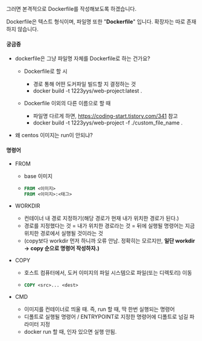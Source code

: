 그러면 본격적으로 Dockerfile를 작성해보도록 하겠습니다.

Dockerfile은 텍스트 형식이며, 파일명 또한 "**Dockerfile**" 입니다. 확장자는 따로 존재하지 않습니다.



#### 궁금증

- dockerfile은 그냥 파일명 자체를 Dockerfile로 하는 건가요?
  - Dockerfile로 할 시
    - 경로 통해 어떤 도커파일 빌드할 지 결정하는 것
    - docker build -t 1223yys/web-project:latest .

  - Dockerfile 이외의 다른 이름으로 할 때
    - 파일명 다르게 하면, https://coding-start.tistory.com/341 참고
    - docker build -t 1223yys/web-project -f ./custom_file_name .






- 왜 centos 이미지는 run이 안되냐?



#### 명령어

- FROM

  - base 이미지

  - ```dockerfile
    FROM <이미지>
    FROM <이미지>:<태그>
    ```

- WORKDIR
  - 컨테이너 내 경로 지정하기(해당 경로가 현재 내가 위치한 경로가 된다.)
  - 경로를 지정했다는 것 = 내가 위치한 경로라는 것 = 뒤에 실행될 명령어는 지금 위치한 경로에서 실행될 것이라는 것
  - (copy보다 workdir 먼저 하니까 오류 안남. 정확히는 모르지만, **일단 workdir -> copy 순으로 명령어 작성하자.)**
  
- COPY

  - 호스트 컴퓨터에서, 도커 이미지의 파일 시스템으로 파일(또는 디렉토리) 이동

  - ```dockerfile
    COPY <src>... <dest>
    ```

- CMD

  - 이미지를 컨테이너로 띄울 때. 즉, run 할 때, 딱 한번 실행되는 명령어
  - 디폴트로 실행될 명령어 / ENTRYPOINT로 지정한 명령어에 디폴트로 넘길 파라미터 지정
  - docker run 할 때, 인자 있으면 실행 안됨.
